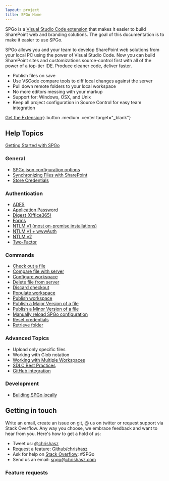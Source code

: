 ```yaml
---
layout: project
title: SPGo Home
---
```


SPGo is a [Visual Studio Code extension](https://marketplace.visualstudio.com/) that makes it easier to build SharePoint web and branding solutions. The goal of this documentation is to make it easier to use SPGo.

SPGo allows you and your team to develop SharePoint web solutions from your local PC using the power of Visual Studio Code. Now you can build SharePoint sites and customizations source-control first with all of the power of a top-tier IDE. Produce cleaner code, deliver faster.

* Publish files on save
* Use VSCode compare tools to diff local changes against the server
* Pull down remote folders to your local workspace
* No more editors messing with your markup
* Support for: Windows, OSX, and Unix
* Keep all project configuration in Source Control for easy team integration

[Get the Extension](https://marketplace.visualstudio.com/items?itemName=SiteGo.spgo){:.button .medium .center target="_blank"}

## Help Topics

[Getting Started with SPGo](/spgo/general/getting-started-with-spgo)

### General

* [SPGo.json configuration options](/spgo/general/config-options)
* [Synchronizing Files with SharePoint](/spgo/general/synchronizing-files-with-sharepoint)
* [Store Credentials](/spgo/general/store-credentials)

### Authentication

* [ADFS](/spgo/authentication/adfs-authentication)
* [Application Password](/spgo/authentication/app-password-authentication)
* [Digest (Office365)](/spgo/authentication/adfs-authentication)
* [Forms](/spgo/authentication/forms-authentication)
* [NTLM v1 (most on-premise installations)](/spgo/authentication/ntlm-authentication)
* [NTLM v1 + wwwAuth](/spgo/authentication/ntlm-with-www-authentication)
* [NTLM v2](/spgo/authentication/ntlm-v2-authentication)
* [Two-Factor](/spgo/authentication/two-factor-authentication)

### Commands

* [Check out a file](/spgo/commands/check-out-file)
* [Compare file with server](/spgo/commands/compare-with-server)
* [Configure workspace](/spgo/commands/configure-workspace)
* [Delete file from server](/spgo/commands/delete-file)
* [Discard checkout](/spgo/commands/discard-checkout)
* [Populate workspace](/spgo/commands/populate-workspace)
* [Publish workspace](/spgo/commands/publish-workspace)
* [Publish a Major Version of a file](/spgo/commands/publish-major-file)
* [Publish a Minor Version of a file](/spgo/commands/publish-minor-file)
* [Manually reload SPGo configuration](/spgo/commands/reload-configuration)
* [Reset credentials](/spgo/commands/reset-credentials)
* [Retrieve folder](/spgo/commands/retrieve-folder)

### Advanced Topics

* Upload only specific files
* Working with Glob notation
* [Working with Multiple Workspaces](/spgo/advanced/multiple-workspaces)
* [SDLC Best Practices](/spgo/advanced/spgo-and-sdlc)
* [GitHub integration](/spgo/advanced/github-integration)

### Development

* [Building SPGo locally](/spgo/development/build-locally)

## Getting in touch

Write an email, create an issue on git, @ us on twitter or request support via Stack Overflow. Any way you choose, we embrace feedback and want to hear from you. Here's how to get a hold of us:

* Tweet us: [@chrishasz](https://twitter.com/chrishasz)
* Request a feature: [Github/chrishasz](https://github.com/chrishasz/spgo/issues)
* Ask for help on [Stack Overflow](https://stackoverflow.com/): #SPGo
* Send us an email: [spgo@chrishasz.com](mailto:spgo@chrishasz.com)

### Feature requests
